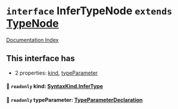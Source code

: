 # `interface` InferTypeNode `extends` [TypeNode](../interface.TypeNode/README.md)

[Documentation Index](../README.md)

## This interface has

- 2 properties:
[kind](#-readonly-kind-syntaxkindinfertype),
[typeParameter](#-readonly-typeparameter-typeparameterdeclaration)


#### 📄 `readonly` kind: [SyntaxKind.InferType](../enum.SyntaxKind/README.md#infertype--195)



#### 📄 `readonly` typeParameter: [TypeParameterDeclaration](../interface.TypeParameterDeclaration/README.md)



